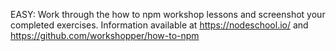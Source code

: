 EASY:  Work through the how to npm workshop lessons and screenshot your completed exercises. Information available at  https://nodeschool.io/  and https://github.com/workshopper/how-to-npm
